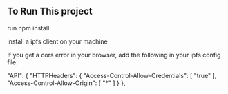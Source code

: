 ## To Run This project

run npm install

install a ipfs client on your machine 

If you get a cors error in your browser, add the following in your ipfs config file:

"API": {
    "HTTPHeaders": {
      "Access-Control-Allow-Credentials": [
        "true"
      ],
      "Access-Control-Allow-Origin": [
        "*"
      ]
    }
  },